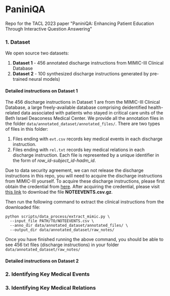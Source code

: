# PaniniQA
Repo for the TACL 2023 paper "PaniniQA: Enhancing Patient Education Through Interactive Question Answering"


### 1. Dataset 

We open source two datasets:

1. **Dataset 1** - 456 annotated discharge instructions from MIMIC-III Clinical Database
2. **Dataset 2** - 100 synthesized discharge instructions generated by pre-trained neural models)

#### Detailed instructions on Dataset 1
The 456 discharge instructions in Dataset 1 are from the MIMIC-III Clinical Database, a large freely-available database comprising deidentified health-related data associated with patients who stayed in critical care units of the Beth Israel Deaconess Medical Center. 
We provide all the annotation files in the folder ```data/annotated_dataset/annotated_files/```. There are two types of files in this folder: 
1. Files ending with ```evt.csv``` records key medical events in each discharge instruction. 
2. Files ending with ```rel.txt``` records key medical relations in each discharge instruction.
Each file is represented by a unique identifier in the form of *row_id-subject_id-hadm_id*.

Due to data security agreement, we can not release the discharge instructions in this repo, you will need to acquire the discharge instructions from MIMIC-III yourself.
To acquire these discharge instructions, please first obtain the credential from [here](https://link-url-here.org).
After acquiring the credential, please visit [this link](https://physionet.org/content/mimiciii/1.4/NOTEEVENTS.csv.gz) to download the file **NOTEEVENTS.csv.gz**.

Then run the following command to extract the clinical instructions from the downloaded file:

```
python scripts/data_process/extract_mimic.py \
  --input_file PATH/TO/NOTEEVENTS.csv \
  --anno_dir data/annotated_dataset/annotated_files/ \
  --output_dir data/annotated_dataset/raw_notes/
```

Once you have finished running the above command, you should be able to see 456 txt files (discharge instructions) in your folder ```data/annotated_dataset/raw_notes/```

#### Detailed instructions on Dataset 2


### 2. Identifying Key Medical Events

### 3. Identifying Key Medical Relations



